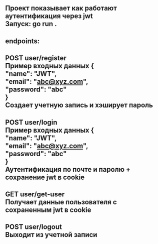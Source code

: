 Проект показывает как работают аутентификация через jwt  
Запуск: go run .
---------------
endpoints:
---------------
POST user/register  
Пример входных данных {  
    "name": "JWT",  
    "email": "abc@xyz.com",  
    "password": "abc"  
}  
Создает учетную запись и хэширует пароль
---------------
POST user/login  
Пример входных данных {  
    "name": "JWT",  
    "email": "abc@xyz.com",  
    "password": "abc"  
}  
Аутентификация по почте и паролю + сохранение jwt в cookie
---------------
GET user/get-user  
Получает данные пользователя с сохраненным jwt в cookie
--------------
POST user/logout  
Выходит из учетной записи
-------------
